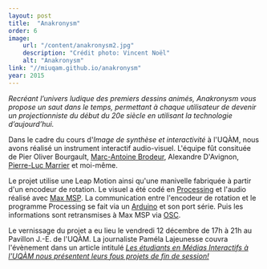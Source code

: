 ```yaml
---
layout: post
title:  "Anakronysm"
order: 6
image:
    url: "/content/anakronysm2.jpg"
    description: "Crédit photo: Vincent Noël"
    alt: "Anakronysm"
link: "//miuqam.github.io/anakronysm"
year: 2015
---
```


_Recréant l’univers ludique des premiers dessins animés, Anakronysm vous propose un saut dans le temps, permettant à chaque utilisateur de devenir un projectionniste du début du 20e siècle en utilisant la technologie d’aujourd’hui._  

Dans le cadre du cours d'_Image de synthèse et interactivité_ à l'UQÀM, nous avons réalisé un instrument interactif audio-visuel. L'équipe fût consituée de Pier Oliver Bourgault, [Marc-Antoine Brodeur](http://marcantoinebrodeur.com), Alexandre D'Avignon, [Pierre-Luc Marrier](http://peterartvisuel.com/) et moi-même.  

Le projet utilise une Leap Motion ainsi qu'une manivelle fabriquée à partir d'un encodeur de rotation. Le visuel a été codé en [Processing](http://processing.org/) et l'audio réalisé avec [Max MSP](https://cycling74.com/products/max/). La communication entre l'encodeur de rotation et le programme Processing se fait via un [Arduino](http://arduino.cc/) et son port série. Puis les informations sont retransmises à Max MSP via [OSC](http://opensoundcontrol.org/).  

Le vernissage du projet a eu lieu le vendredi 12 décembre de 17h à 21h au Pavillon J.-E. de l'UQÀM.
La journaliste Paméla Lajeunesse couvra l'évènement dans un article intitulé _[Les étudiants en Médias Interactifs à l'UQÀM nous présentent leurs fous projets de fin de session!](http://www.nightlife.ca/2014/12/15/les-etudiants-en-medias-interactifs-luqam-nous-presentent-leurs-fous-projets-de-fin-de-session)_